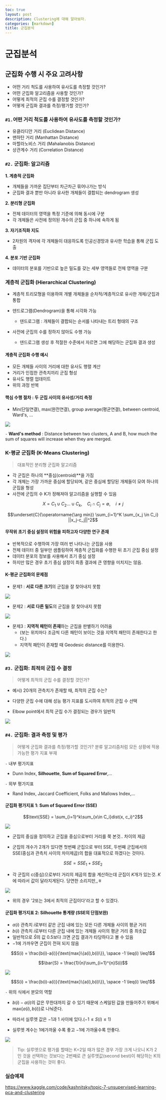```yaml
---
toc: true
layout: post
description: Clustering에 대해 알아보자.
categories: [markdown]
title: 군집분석
---
```

# 군집분석


## 군집화 수행 시 주요 고려사항
- 어떤 거리 척도를 사용하여 유사도를 측정할 것인가?
- 어떤 군집화 알고리즘을 사용할 것인가?
- 어떻게 최적의 군집 수를 결정할 것인가?
- 어떻게 군집화 결과를 측정/평가할 것인가?

### `#1.`어떤 거리 척도를 사용하여 유사도를 측정할 것인가?

- 유클리디안 거리 (Euclidean Distance)
- 맨하탄 거리 (Manhattan Distance)
- 마할라노비스 거리 (Mahalanobis Distance)
- 상관계수 거리 (Correlation Distance)

### `#2.` 군집화: 알고리즘

**1. 계층적 군집화**
- 개체들을 가까운 집단부터 차근차근 묶어나가는 방식
- 군집화 결과 뿐만 아니라 유사한 개체들이 결합되는 dendrogram 생성

**2. 분리형 군집화**
- 전체 데이터의 영역을 특정 기준에 의해 동시에 구분
- 각 개체들은 사전에 정의된 개수의 군집 중 하나에 속하게 됨

**3. 자기조직화 지도**
- 2차원의 격자에 각 개체들이 대응하도록 인공신경망과 유사한 학습을 통해 군집 도출

**4. 분포 기반 군집화**
- 데이터의 분포를 기반으로 높은 밀도를 갖는 세부 영역들로 전체 영역을 구분

### 계층적 군집화 (Hierarchical Clustering)
- 계층적 트리모형을 이용하여 개별 개체들을 순차적/계층적으로 유사한 개체/군집과 통합
- 덴드로그램(Dendrogram)을 통해 시각화 가능
    - 덴드로그램 : 개체들이 결합되는 순서를 나타내는 트리 형태의 구조

- 사전에 군집의 수를 정하지 않아도 수행 가능
    - 덴드로그램 생성 후 적절한 수준에서 자르면 그에 해당하는 군집화 결과 생성

#### 계층적 군집화 수행 예시
- 모든 개체들 사이의 거리에 대한 유사도 행렬 계산
- 거리가 인접한 관측치끼리 군집 형성
- 유사도 행렬 업데이트
- 위의 과정 반복

#### 핵심 수행 절차 : 두 군집 사이의 유사성/거리 측정

- Min(단일연결), max(완전연결), group average(평균연결), between centroid, Ward's, ...

<img src = './my_icons/dist.PNG'>

`-` **Ward's method** : Distance between two clusters, A and B, how much the sum of squares will increase when they are merged.

### K-평균 군집화 (K-Means Clustering)
>대표적인 분리형 군집화 알고리즘


- 각 군집은 하나의 **중심(centroid)**을 가짐
- 각 개체는 가장 가까운 중심에 할당되며, 같은 중심에 할당된 개체들이 모여 하나의 군집을 형성
- 사전에 군집의 수 K가 정해져야 알고리즘을 실행할 수 있음



$$X = C_1 \cup C_2 \dots \cup C_k, \quad  C_i \cap C_j=\emptyset, \quad i \neq j$$

$$\underset{C}{\operatorname{\arg min}} \sum_{i=1}^K \sum_{x_j \in C_i} ||x_j-c_j||^2$$

#### 무작위 초기 중심 설정의 위험을 피하고자 다양한 연구 존재
- 반복적으로 수행하여 가장 여러 번 나타나는 군집을 사용
- 전체 데이터 중 일부만 샘플링하여 계층적 군집화를 수행한 뒤 초기 군집 중심 설정
- 데이터 분포의 정보를 사용해서 초기 중심 설정
- 하지만 많은 경우 초기 중심 설정이 최종 결과에 큰 영향을 미치지는 않음.

#### K-평균 군집화의 문제점
- 문제1 : **서로 다른 크기**의 군집을 잘 찾아내지 못함
<img src="./my_icons/problem_1.PNG">

- 문제2 : **서로 다른 밀도**의 군집을 잘 찾아내지 못함
<img src="./my_icons/problem_2.PNG">

- 문제3 : **지역적 패턴이 존재**하는 군집을 판별하기 어려움
    - (보는 위치마다 조금씩 다른 패턴이 보이는 것을 지역적 패턴이 존재한다고 한다.)
    - 지역적 패턴이 존재할 때 Geodesic distance를 이용한다.
    
<img src = './my_icons/problem_3.PNG'>

### `#3.` 군집화: 최적의 군집 수 결정
> 어떻게 최적의 군집 수를 결정할 것인가?

- 예시) 20개의 관측치가 존재할 때, 최적의 군집 수는?

- 다양한 군집 수에 대해 성능 평가 지표를 도시하여 최적의 군집 수 선택
- Elbow point에서 최적 군집 수가 결정되는 경우가 일반적

<img src ='./my_icons/best_cluster.PNG'>

### `#4.` 군집화: 결과 측정 및 평가
> 어떻게 군집화 결과를 측정/평가할 것인가?
> 분류 알고리즘처럼 모든 상황에 적용가능한 평가 지표 부재

`-` 내부 평가지표
- Dunn Index, **Silhouette**, **Sum of Squared Error**,...

`-` 외부 평가지표
- Rand Index, Jaccard Coefficient, Folks and Mallows Index,...


#### 군집화 평가지표 1: Sum of Squared Error (SSE)
$$\text{SSE} = \sum_{i=1}^k\sum_{x\in C_i}dist(x, c_i)^2$$


<img src='./my_icons/sse_1.PNG'>

- 군집의 중심을 정의하고 군집을 중심으로부터 거리를 쭉 본것.. 차이의 제곱


- 군집의 개수가 2개가 있다면 첫번째 군집으로 부터 SSE, 두번째 군집에서의 SSE(중심과 관측치 사이의 차이제곱)의 합을 대표적으로 하겠다는 것이다.

$$ SSE = SSE_1 + SSE_2 $$


- 각 군집의 c(중심)으로부터 거리의 제곱의 합을 계산하는데 군집이 $K$개가 있는것. $K$에 따라서 값이 달라지게된다. 당연한 소리지만,,ㅎ

<img src='my_icons/sse_2.PNG'>

- 위의 경우 '2또는 3에서 최적의 군집이다'라고 할 수 있겠다.

#### 군집화 평가지표 2: Silhouette 통계량 (SSE의 단점보완)

- $a(i)$ 관측치 $i$로부터 같은 군집 내에 있는 모든 다른 개체들 사이의 평균 거리
- $b(i)$ 관측치 $i$로부터 다른 군집 내에 있는 개체들 사이의 평균 거리 중 최솟값
- 일반적으로 $\bar{S}$의 값 $0.5$보다 크면 군집 결과가 타당하다고 볼 수 있음
- $-1$에 가까우면 군집이 전혀 되지 않음


$$S(i) = \frac{b(i)-a(i)}{\text{max}\{a(i),b(i)\}}, \space -1 \leq(i) \leq1$$

$$\bar{S} = \frac{1}{n}\sum_{i=1}^{n}S(i)$$


<img src='./my_icons/sil.PNG'>

$$S(i) = \frac{b(i)-a(i)}{\text{max}\{a(i),b(i)\}}, \space -1 \leq(i) \leq1$$




`-` 위의 식에서 분모의 역할

- $b(i)-a(i)$의 값은 무한대까지 갈 수 있기 때문에 스케일된 값을 만들어주기 위해서 $\text{max}\{a(i),b(i)\}$로 나눠준다.

- 따라서 실루엣 값은 $-1$과 $1$ 사이에 있다.($-1\leq S(i) \leq 1$)

- 실루엣 계수는 $1$에가까울 수록 좋고 $-1$에 가까울수록 안좋다.


<img src='./my_icons/sil_pic.PNG'>

> Tip: 실루엣으로 평가를 할때는 K=2일 때가 많은 경우 가장 크게 나오니 K가 2인 것을 선택하는 것보다는 2번째로 큰 실루엣값(second best)이 해당하는 K의 군집을 사용하는 것이 좋다.

### 실습예제
https://www.kaggle.com/code/kashnitsky/topic-7-unsupervised-learning-pca-and-clustering
